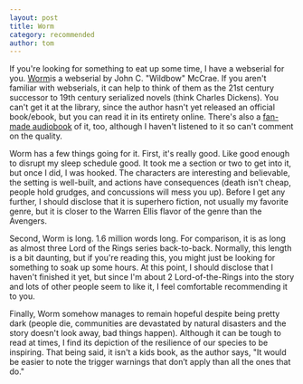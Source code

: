 ```yaml
---
layout: post
title: Worm
category: recommended
author: tom
---
```

If you're looking for something to eat up some time, I have a webserial for you. [Worm](https://parahumans.wordpress.com/)​ is a webserial by John C. "Wildbow" McCrae​​. If you aren't familiar with webserials, it can help to think of them as the 21st century successor to 19th century serialized novels (think ​Charles Dickens). You can't get it at the library, since the author hasn't yet released an official book/ebook, but you can read it in its entirety online. There's also a [fan-made audiobook](http://audioworm.rein-online.org/)​ of it, too, although I haven't listened to it so can't comment on the quality.

Worm has a few things going for it. First, it's really good. Like good enough to disrupt my sleep schedule good. It took me a section or two to get into it, but once I did, I was hooked. The characters are interesting and believable, the setting is well-built, and actions have consequences (death isn't cheap​, people hold grudges, and concussions will mess you up). Before I get any further, I should disclose that it is superhero fiction​, not usually my favorite genre, but it is closer to the Warren Ellis flavor of the genre than the Avengers.

Second, Worm is long.​​ 1.6 million words long. For comparison, it is as long as almost three Lord of the Rings series back-to-back. Normally, this length is a bit daunting, but if you're reading this, you might just be looking for something to soak up some hours. At this point, I should disclose that I haven't finished it yet, but since I'm about 2 Lord-of-the-Rings into the story and lots of other people seem to like it, I feel comfortable recommending it to you.

Finally, Worm somehow manages to remain hopeful despite being pretty dark (people die, communities are devastated by natural disasters and the story doesn't look away, bad things happen). Although it can be tough to read at times, I find its depiction of the resilience of our species to be inspiring. That being said, it isn't a kids book, as the author says, "It would be easier to note the trigger warnings that don’t apply than all the ones that do."​
